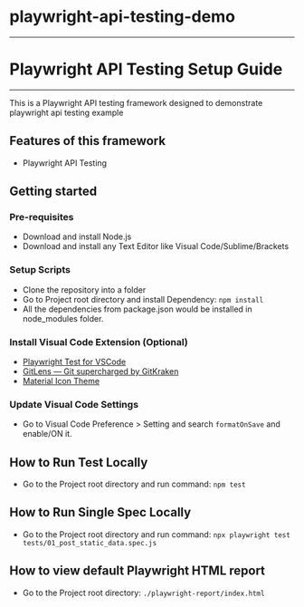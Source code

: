 # playwright-api-testing-demo
---
# Playwright API Testing Setup Guide
---

This is a Playwright API testing framework designed to demonstrate playwright api testing example

## Features of this framework

* Playwright API Testing

## Getting started

### Pre-requisites

* Download and install Node.js
* Download and install any Text Editor like Visual Code/Sublime/Brackets

### Setup Scripts

* Clone the repository into a folder
* Go to Project root directory and install Dependency: `npm install`
* All the dependencies from package.json would be installed in node_modules folder.

### Install Visual Code Extension (Optional)

* <a href="https://marketplace.visualstudio.com/items?itemName=ms-playwright.playwright" target="_blank">Playwright Test
  for VSCode</a>
* <a href="https://marketplace.visualstudio.com/items?itemName=eamodio.gitlens" target="_blank">GitLens — Git
  supercharged by GitKraken</a>
* <a href="https://marketplace.visualstudio.com/items?itemName=PKief.material-icon-theme" target="_blank">Material Icon
  Theme</a>

### Update Visual Code Settings

* Go to Visual Code Preference > Setting and search `formatOnSave` and enable/ON it.

## How to Run Test Locally

* Go to the Project root directory and run command: `npm test`

## How to Run Single Spec Locally

* Go to the Project root directory and run command: `npx playwright test tests/01_post_static_data.spec.js`

## How to view default Playwright HTML report

* Go to the Project root directory: `./playwright-report/index.html`